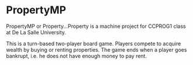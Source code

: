 # PropertyMP
PropertyMP or Property...Property is a machine project for CCPROG1 class at De La Salle University. 

This is a turn-based two-player board game. Players compete to acquire wealth by buying or renting properties. The game ends when a player goes bankrupt, i.e. he does not have enough money to pay rent.
